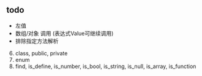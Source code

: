 ## todo

* 左值
* 数组/对象 调用 (表达式Value可继续调用)
* 排除指定方法解析

6. class, public, private
5. enum
8. find, is_define, is_number, is_bool, is_string, is_null, is_array, is_function

<!-- 1. try, catch, finally -->
<!-- 2. break, continue -->
<!-- 3. funtion, return -->
<!-- 4. const -->
<!-- 7. array, foreach -->